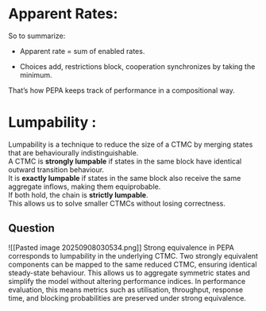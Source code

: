# Apparent Rates:
So to summarize:

- Apparent rate = sum of enabled rates.
    
- Choices add, restrictions block, cooperation synchronizes by taking the minimum.
    

That’s how PEPA keeps track of performance in a compositional way.


# Lumpability :

Lumpability is a technique to reduce the size of a CTMC by merging states that are behaviourally indistinguishable.  
A CTMC is **strongly lumpable** if states in the same block have identical outward transition behaviour.  
It is **exactly lumpable** if states in the same block also receive the same aggregate inflows, making them equiprobable.  
If both hold, the chain is **strictly lumpable**.  
This allows us to solve smaller CTMCs without losing correctness.


## Question
![[Pasted image 20250908030534.png]]
Strong equivalence in PEPA corresponds to lumpability in the underlying CTMC. Two strongly equivalent components can be mapped to the same reduced CTMC, ensuring identical steady-state behaviour. This allows us to aggregate symmetric states and simplify the model without altering performance indices. In performance evaluation, this means metrics such as utilisation, throughput, response time, and blocking probabilities are preserved under strong equivalence.